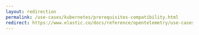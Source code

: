 ```yaml
---
layout: redirection
permalink: /use-cases/kubernetes/prerequisites-compatibility.html
redirect: https://www.elastic.co/docs/reference/opentelemetry/use-cases/kubernetes/prerequisites-compatibility.html
---
```

